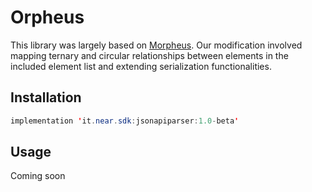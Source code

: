 # Orpheus

This library was largely based on [Morpheus](https://github.com/xamoom/Morpheus).
Our modification involved mapping ternary and circular relationships between elements in the included element list and extending serialization functionalities.

## Installation

```java
implementation 'it.near.sdk:jsonapiparser:1.0-beta'
```

## Usage

Coming soon

